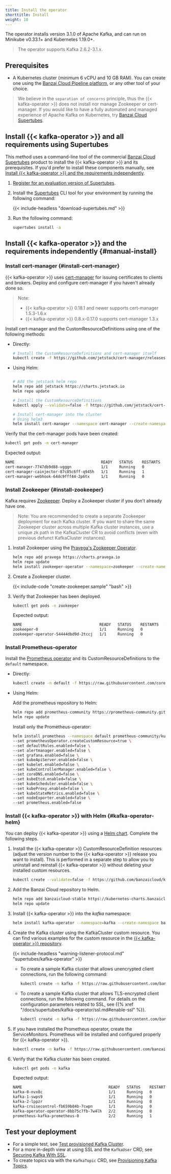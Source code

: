 ```yaml
---
title: Install the operator
shorttitle: Install
weight: 10
---
```




The operator installs version 3.1.0 of Apache Kafka, and can run on Minikube v0.33.1+ and Kubernetes 1.19.0+.

> The operator supports Kafka 2.6.2-3.1.x.

## Prerequisites

- A Kubernetes cluster (minimum 6 vCPU and 10 GB RAM). You can create one using the [Banzai Cloud Pipeline platform](/products/pipeline/), or any other tool of your choice.

> We believe in the `separation of concerns` principle, thus the {{< kafka-operator >}} does not install nor manage Zookeeper or cert-manager. If you would like to have a fully automated and managed experience of Apache Kafka on Kubernetes, try [Banzai Cloud Supertubes](/products/supertubes/).

## Install {{< kafka-operator >}} and all requirements using Supertubes

This method uses a command-line tool of the commercial [Banzai Cloud Supertubes](/products/supertubes/) product to install the {{< kafka-operator >}} and its prerequisites. If you'd prefer to install these components manually, see [Install {{< kafka-operator >}} and the requirements independently](#manual-install).

1. [Register for an evaluation version of Supertubes](/products/try-supertubes/).

1. Install the [Supertubes](/docs/supertubes/overview/) CLI tool for your environment by running the following command:

    {{< include-headless "download-supertubes.md" >}}

1. Run the following command:

    ```bash
    supertubes install -a
    ```

## Install {{< kafka-operator >}} and the requirements independently {#manual-install}

### Install cert-manager {#install-cert-manager}

{{< kafka-operator >}} uses [cert-manager](https://cert-manager.io) for issuing certificates to clients and brokers. Deploy and configure cert-manager if you haven't already done so.

> Note:
> - {{< kafka-operator >}} 0.18.1 and newer supports cert-manager 1.5.3-1.6.x
> - {{< kafka-operator >}} 0.8.x-0.17.0 supports cert-manager 1.3.x

Install cert-manager and the CustomResourceDefinitions using one of the following methods:

- Directly:

    ```bash
    # Install the CustomResourceDefinitions and cert-manager itself
    kubectl create -f https://github.com/jetstack/cert-manager/releases/download/v1.6.2/cert-manager.yaml
    ```

- Using Helm:

    ```bash

    # Add the jetstack helm repo
    helm repo add jetstack https://charts.jetstack.io
    helm repo update

    # Install the CustomResourceDefinitions
    kubectl apply --validate=false -f https://github.com/jetstack/cert-manager/releases/download/v1.6.2/cert-manager.crds.yaml

    # Install cert-manager into the cluster
    # Using helm3
    helm install cert-manager --namespace cert-manager --create-namespace --version v1.6.2 jetstack/cert-manager

Verify that the cert-manager pods have been created:

```bash
kubectl get pods -n cert-manager
```

Expected output:

```bash
NAME                                      READY   STATUS    RESTARTS   AGE
cert-manager-7747db9d88-vgggn             1/1     Running   0          29m
cert-manager-cainjector-87c85c6ff-q945h   1/1     Running   1          29m
cert-manager-webhook-64dc9fff44-2p6tx     1/1     Running   0          29m
```

### Install Zookeeper {#install-zookeeper}

Kafka requires [Zookeeper](https://zookeeper.apache.org). Deploy a Zookeeper cluster if you don't already have one.

> Note: You are recommended to create a separate Zookeeper deployment for each Kafka cluster. If you want to share the same Zookeeper cluster across multiple Kafka cluster instances, use a unique zk path in the KafkaCluster CR to avoid conflicts (even with previous defunct KafkaCluster instances).

1. Install Zookeeper using the [Pravega's Zookeeper Operator](https://github.com/pravega/zookeeper-operator).

    ```bash
    helm repo add pravega https://charts.pravega.io
    helm repo update
    helm install zookeeper-operator --namespace=zookeeper --create-namespace pravega/zookeeper-operator
    ```

1. Create a Zookeeper cluster.

    {{< include-code "create-zookeeper.sample" "bash" >}}

1. Verify that Zookeeper has been deployed.

    ```bash
    kubectl get pods -n zookeeper
    ```

    Expected output:

    ```bash
    NAME                                  READY   STATUS    RESTARTS   AGE
    zookeeper-0                           1/1     Running   0          27m
    zookeeper-operator-54444dbd9d-2tccj   1/1     Running   0          28m
    ```

### Install Prometheus-operator

Install the [Prometheus operator](https://github.com/prometheus-operator/prometheus-operator) and its CustomResourceDefinitions to the `default` namespace.

- Directly:

    ```bash
    kubectl create -n default -f https://raw.githubusercontent.com/coreos/prometheus-operator/master/bundle.yaml
    ```

- Using Helm:

    Add the prometheus repository to Helm:

    ```bash
    helm repo add prometheus-community https://prometheus-community.github.io/helm-charts
    helm repo update

    ```

    Install only the Prometheus-operator:

    ```bash
    helm install prometheus --namespace default prometheus-community/kube-prometheus-stack \
    --set prometheusOperator.createCustomResource=true \
    --set defaultRules.enabled=false \
    --set alertmanager.enabled=false \
    --set grafana.enabled=false \
    --set kubeApiServer.enabled=false \
    --set kubelet.enabled=false \
    --set kubeControllerManager.enabled=false \
    --set coreDNS.enabled=false \
    --set kubeEtcd.enabled=false \
    --set kubeScheduler.enabled=false \
    --set kubeProxy.enabled=false \
    --set kubeStateMetrics.enabled=false \
    --set nodeExporter.enabled=false \
    --set prometheus.enabled=false
    ```

### Install {{< kafka-operator >}} with Helm {#kafka-operator-helm}

You can deploy {{< kafka-operator >}} using a [Helm chart](https://github.com/banzaicloud/koperator/tree/master/charts). Complete the following steps.

1. Install the {{< kafka-operator >}} CustomResourceDefinition resources (adjust the version number to the {{< kafka-operator >}} release you want to install). This is performed in a separate step to allow you to uninstall and reinstall {{< kafka-operator >}} without deleting your installed custom resources.

    ```bash
    kubectl create --validate=false -f https://github.com/banzaicloud/koperator/releases/download/v0.21.2/kafka-operator.crds.yaml
    ```

1. Add the Banzai Cloud repository to Helm.

    ```bash
    helm repo add banzaicloud-stable https://kubernetes-charts.banzaicloud.com/
    helm repo update
    ```

1. Install {{< kafka-operator >}} into the *kafka* namespace:

    ```bash
    helm install kafka-operator --namespace=kafka --create-namespace banzaicloud-stable/kafka-operator
    ```

1. Create the Kafka cluster using the KafkaCluster custom resource. You can find various examples for the custom resource in the [{{< kafka-operator >}} repository](https://github.com/banzaicloud/koperator/tree/master/config/samples).

    {{< include-headless "warning-listener-protocol.md" "supertubes/kafka-operator" >}}

    - To create a sample Kafka cluster that allows unencrypted client connections, run the following command:

        ```bash
        kubectl create -n kafka -f https://raw.githubusercontent.com/banzaicloud/koperator/master/config/samples/simplekafkacluster.yaml
        ```

    - To create a sample Kafka cluster that allows TLS-encrypted client connections, run the following command. For details on the configuration parameters related to SSL, see {{% xref "/docs/supertubes/kafka-operator/ssl.md#enable-ssl" %}}.

        ```bash
        kubectl create -n kafka -f https://raw.githubusercontent.com/banzaicloud/koperator/master/config/samples/simplekafkacluster_ssl.yaml
        ```

1. If you have installed the Prometheus operator, create the ServiceMonitors. Prometheus will be installed and configured properly for {{< kafka-operator >}}.

    ```bash
    kubectl create -n kafka -f https://raw.githubusercontent.com/banzaicloud/koperator/master/config/samples/kafkacluster-prometheus.yaml
    ```

1. Verify that the Kafka cluster has been created.

    ```bash
    kubectl get pods -n kafka
    ```

    Expected output:

    ```bash
    NAME                                      READY   STATUS    RESTARTS   AGE
    kafka-0-nvx8c                             1/1     Running   0          16m
    kafka-1-swps9                             1/1     Running   0          15m
    kafka-2-lppzr                             1/1     Running   0          15m
    kafka-cruisecontrol-fb659b84b-7cwpn       1/1     Running   0          15m
    kafka-operator-operator-8bb75c7fb-7w4lh   2/2     Running   0          17m
    prometheus-kafka-prometheus-0             2/2     Running   1          16m
    ```

## Test your deployment

- For a simple test, see [Test provisioned Kafka Cluster](../test/).
- For a more in-depth view at using SSL and the `KafkaUser` CRD, see [Securing Kafka With SSL](../ssl/).
- To create topics via with the `KafkaTopic` CRD, see [Provisioning Kafka Topics](../topics/).
